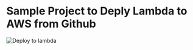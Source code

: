 # Sample Project to Deply Lambda to AWS from Github

![Deploy to lambda](https://github.com/fearless23/DeployToLambdaWorkflow/workflows/Deploy%20to%20lambda/badge.svg)